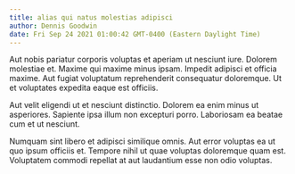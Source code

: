```yaml
---
title: alias qui natus molestias adipisci
author: Dennis Goodwin
date: Fri Sep 24 2021 01:00:42 GMT-0400 (Eastern Daylight Time)
---
```

Aut nobis pariatur corporis voluptas et aperiam ut nesciunt iure. Dolorem molestiae et. Maxime qui maxime minus ipsam. Impedit adipisci et officia maxime. Aut fugiat voluptatum reprehenderit consequatur doloremque. Ut et voluptates expedita eaque est officiis.

 Aut velit eligendi ut et nesciunt distinctio. Dolorem ea enim minus ut asperiores. Sapiente ipsa illum non excepturi porro. Laboriosam ea beatae cum et ut nesciunt.

 Numquam sint libero et adipisci similique omnis. Aut error voluptas ea ut quo ipsum officiis et. Tempore nihil ut quae voluptas doloremque quam est. Voluptatem commodi repellat at aut laudantium esse non odio voluptas.